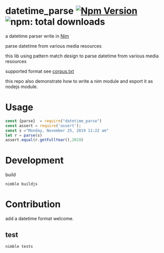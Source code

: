 # datetime_parse  [![Npm Version](https://badgen.net/npm/v/datetime_parse)](https://www.npmjs.com/package/datetime_parse)  ![npm: total downloads](https://badgen.net/npm/dt/datetime_parse) 

a datetime parser write in [Nim](https://nim-lang.org/)  

parse datetime from various media resources  

this lib using pattern match design to parse datetime from various media resources  

supported format see [corpus.txt](./tests/corpus.txt)  

this repo also demonstrate how to write a nim module and export it as nodejs module.  

# Usage  

``` js
const {parse}  = require("datetime_parse")
const assert = require('assert');
const s ="Monday, November 25, 2019 11:22 am"
let r = parse(s)
assert.equal(r.getFullYear(),2019)
```  
# Development  

build  

`nimble buildjs`

# Contribution  

add a datetime format welcome.

## test  

`nimble tests`